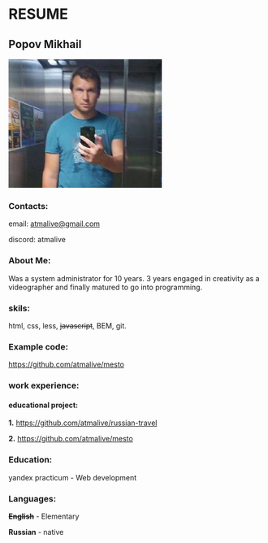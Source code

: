                                      
# RESUME
## Popov Mikhail
![iam](./image/iam.jpg)


### Contacts:
email: atmalive@gmail.com

discord: atmalive


### About Me:
Was a system administrator for 10 years.
3 years engaged in creativity as a videographer and finally matured to go into programming.


### skils:
html, css, less, ~~javascript~~, BEM, git.


### Example code:
https://github.com/atmalive/mesto


### work experience:
#### educational project:
**1.** https://github.com/atmalive/russian-travel

**2.** https://github.com/atmalive/mesto


### Education:
yandex practicum - Web development


### Languages:
~~**English**~~ - Elementary


**Russian** - native